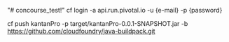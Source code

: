 "# concourse_test!" 
cf login -a api.run.pivotal.io -u {e-mail} -p {password}

cf push kantanPro -p target/kantanPro-0.0.1-SNAPSHOT.jar -b https://github.com/cloudfoundry/java-buildpack.git
